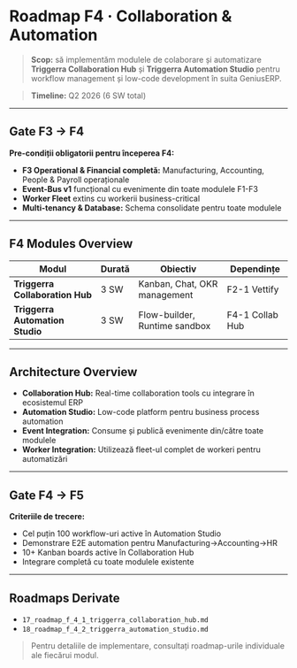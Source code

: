 # Roadmap F4 · Collaboration & Automation

> **Scop:** să implementăm modulele de colaborare și automatizare **Triggerra Collaboration Hub** și **Triggerra Automation Studio** pentru workflow management și low-code development în suita GeniusERP.

> **Timeline:** Q2 2026 (6 SW total)

---

## Gate F3 → F4

**Pre-condiții obligatorii pentru începerea F4:**
- **F3 Operational & Financial completă:** Manufacturing, Accounting, People & Payroll operaționale
- **Event-Bus v1** funcțional cu evenimente din toate modulele F1-F3
- **Worker Fleet** extins cu workerii business-critical
- **Multi-tenancy & Database:** Schema consolidate pentru toate modulele

---

## F4 Modules Overview

| Modul | Durată | Obiectiv | Dependințe |
|-------|--------|----------|-------------|
| **Triggerra Collaboration Hub** | 3 SW | Kanban, Chat, OKR management | F2-1 Vettify |
| **Triggerra Automation Studio** | 3 SW | Flow-builder, Runtime sandbox | F4-1 Collab Hub |

---

## Architecture Overview

- **Collaboration Hub:** Real-time collaboration tools cu integrare în ecosistemul ERP
- **Automation Studio:** Low-code platform pentru business process automation
- **Event Integration:** Consume și publică evenimente din/către toate modulele
- **Worker Integration:** Utilizează fleet-ul complet de workeri pentru automatizări

---

## Gate F4 → F5

**Criteriile de trecere:**
- Cel puțin 100 workflow-uri active în Automation Studio
- Demonstrare E2E automation pentru Manufacturing→Accounting→HR
- 10+ Kanban boards active în Collaboration Hub
- Integrare completă cu toate modulele existente

---

## Roadmaps Derivate

- `17_roadmap_f_4_1_triggerra_collaboration_hub.md`
- `18_roadmap_f_4_2_triggerra_automation_studio.md`

> Pentru detaliile de implementare, consultați roadmap-urile individuale ale fiecărui modul.
